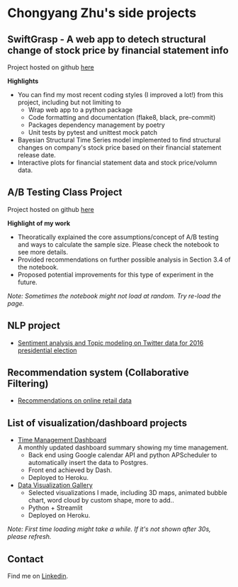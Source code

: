 # Chongyang Zhu's side projects
## SwiftGrasp - A web app to detech structural change of stock price by financial statement info
Project hosted on github [here](https://github.com/cyzhu/SwiftGrasp/tree/master)

**Highlights**
- You can find my most recent coding styles (I improved a lot!) from this project, including but not limiting to
  - Wrap web app to a python package
  - Code formatting and documentation (flake8, black, pre-commit)
  - Packages dependency management by poetry
  - Unit tests by pytest and unittest mock patch
- Bayesian Structural Time Series model implemented to find structural changes on company's stock price based on their financial statement release date.
- Interactive plots for financial statement data and stock price/volumn data.

## A/B Testing Class Project
Project hosted on github [here](https://github.com/cyzhu/ab_testing_project)

**Highlight of my work**
* Theoratically explained the core assumptions/concept of A/B testing and ways to calculate the sample size. Please check the notebook to see more details.
* Provided recommendations on further possible analysis in Section 3.4 of the notebook.
* Proposed potential improvements for this type of experiment in the future.

_Note: Sometimes the notebook might not load at random. Try re-load the page._

## NLP project
* [Sentiment analysis and Topic modeling on Twitter data for 2016 presidential election](https://github.com/cyzhu/nlp_twitter_data)

## Recommendation system (Collaborative Filtering)
* [Recommendations on online retail data](https://github.com/cyzhu/recommendation_CF)

## List of visualization/dashboard projects
* [Time Management Dashboard](https://time-management-dashboard.herokuapp.com/)  
  A monthly updated dashboard summary showing my time management.
  * Back end using Google calendar API and python APScheduler to automatically insert the data to Postgres. 
  * Front end achieved by Dash.
  * Deployed to Heroku.
* [Data Visualization Gallery](https://guarded-refuge-49094.herokuapp.com/)
  * Selected visualizations I made, including 3D maps, animated bubble chart, word cloud by custom shape, more to add..
  * Python + Streamlit
  * Deployed on Heroku.

_Note: First time loading might take a while. If it's not shown after 30s, please refresh._
## Contact
Find me on [Linkedin](https://www.linkedin.com/in/chongyang-zhu-81b76413a/).
